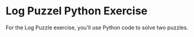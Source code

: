 # Log Puzzel Python Exercise
For the Log Puzzle exercise, you'll use Python code to solve two puzzles.

